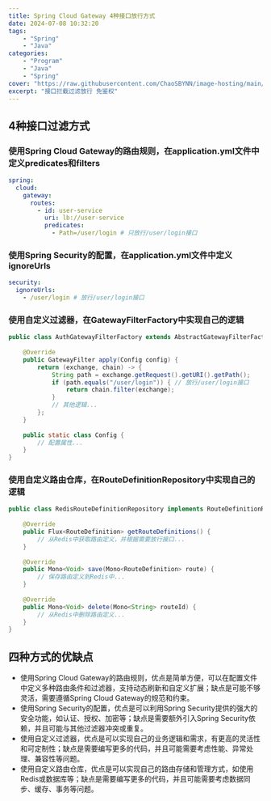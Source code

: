 ```yaml
---
title: Spring Cloud Gateway 4种接口放行方式
date: 2024-07-08 10:32:20
tags: 
    - "Spring"
    - "Java"
categories:
    - "Program"
    - "Java"
    - "Spring"
cover: "https://raw.githubusercontent.com/ChaoSBYNN/image-hosting/main/program/spring.png"
excerpt: "接口拦截过滤放行 免鉴权"
---
```


## 4种接口过滤方式

### 使用Spring Cloud Gateway的路由规则，在application.yml文件中定义predicates和filters

```yml
spring:
  cloud:
    gateway:
      routes:
        - id: user-service
          uri: lb://user-service
          predicates:
            - Path=/user/login # 只放行/user/login接口
```

### 使用Spring Security的配置，在application.yml文件中定义ignoreUrls

```yml
security:
  ignoreUrls:
    - /user/login # 放行/user/login接口
```

### 使用自定义过滤器，在GatewayFilterFactory中实现自己的逻辑

```java
public class AuthGatewayFilterFactory extends AbstractGatewayFilterFactory<AuthGatewayFilterFactory.Config> {
 
    @Override
    public GatewayFilter apply(Config config) {
        return (exchange, chain) -> {
            String path = exchange.getRequest().getURI().getPath();
            if (path.equals("/user/login")) { // 放行/user/login接口
                return chain.filter(exchange);
            }
            // 其他逻辑...
        };
    }
 
    public static class Config {
        // 配置属性...
    }
}
```

### 使用自定义路由仓库，在RouteDefinitionRepository中实现自己的逻辑

```java
public class RedisRouteDefinitionRepository implements RouteDefinitionRepository {
 
    @Override
    public Flux<RouteDefinition> getRouteDefinitions() {
        // 从Redis中获取路由定义，并根据需要放行接口...
    }
 
    @Override
    public Mono<Void> save(Mono<RouteDefinition> route) {
        // 保存路由定义到Redis中...
    }
 
    @Override
    public Mono<Void> delete(Mono<String> routeId) {
        // 从Redis中删除路由定义...
    }
}
```

## 四种方式的优缺点

* 使用Spring Cloud Gateway的路由规则，优点是简单方便，可以在配置文件中定义多种路由条件和过滤器，支持动态刷新和自定义扩展；缺点是可能不够灵活，需要遵循Spring Cloud Gateway的规范和约束。
* 使用Spring Security的配置，优点是可以利用Spring Security提供的强大的安全功能，如认证、授权、加密等；缺点是需要额外引入Spring Security依赖，并且可能与其他过滤器冲突或重复。
* 使用自定义过滤器，优点是可以实现自己的业务逻辑和需求，有更高的灵活性和可定制性；缺点是需要编写更多的代码，并且可能需要考虑性能、异常处理、兼容性等问题。
* 使用自定义路由仓库，优点是可以实现自己的路由存储和管理方式，如使用Redis或数据库等；缺点是需要编写更多的代码，并且可能需要考虑数据同步、缓存、事务等问题。
